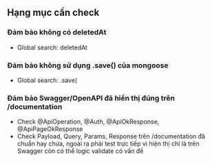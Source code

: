 ## Hạng mục cần check

### Đảm bảo không có deletedAt

- Global search: deletedAt

### Đảm bảo không sử dụng .save() của mongoose

- Global search: .save(

### Đảm bảo Swagger/OpenAPI đã hiển thị đúng trên /documentation

- Check @ApiOperation, @Auth, @ApiOkResponse, @ApiPageOkResponse
- Check Payload, Query, Params, Response trên /documentation đã chuẩn hay chưa, ngoài ra phải test trực tiếp vì hiện thị chỉ là trên Swagger còn có thể logic validate có vấn đề
